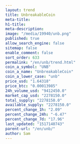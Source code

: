 ```yaml
---
layout: trend
title: UnbreakableCoin
meta-title: 
h1-title: 
meta-description: 
image: "/media/19940/unb.png"
published: true
allow_search_engine: false
sitemap: false
enable_comment: false
sort_order: 633
permalink: "/en/unb/trend.html"
coin_a_symbol: "UNB"
coin_a_name: "UnbreakableCoin"
coin_a_lower_case: "unb"
price_usd: "1.64318"
price_btc: "0.00013985"
24h_volume_usd: "9412450.0"
market_cap_usd: "2278150.0"
total_supply: "2278150.0"
available_supply: "2278150.0"
percent_change_1h: "2.09"
percent_change_24h: "-6.47"
percent_change_7d: "17.96"
last_updated: "1517140743"
parent-url: "/en/unb/"
author: Sam
---
```


